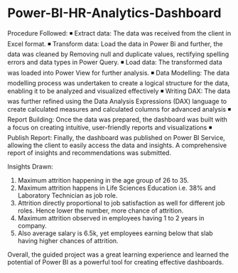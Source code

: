 # Power-BI-HR-Analytics-Dashboard 
Procedure Followed:
◾ Extract data: The data was received from the client in Excel format.
◾ Transform data: Load the data in Power Bi and further, the data was cleaned by Removing null and duplicate values, rectifying spelling errors and data types in Power Query.
◾ Load data: The transformed data was loaded into Power View for further analysis.
◾ Data Modelling: The data modelling process was undertaken to create a logical structure for the data, enabling it to be analyzed and visualized effectively
◾ Writing DAX: The data was further refined using the Data Analysis Expressions (DAX) language to create calculated measures and calculated columns for advanced analysis
◾ Report Building: Once the data was prepared, the dashboard was built with a focus on creating intuitive, user-friendly reports and visualizations
◾ Publish Report: Finally, the dashboard was published on Power BI Service, allowing the client to easily access the data and insights. A comprehensive report of insights and recommendations was submitted.

Insights Drawn:
1. Maximum attrition happening in the age group of 26 to 35.
2. Maximum attrition happens in Life Sciences Education i.e. 38% and Laboratory Technician as job role.
3. Attrition directly proportional to job satisfaction as well for different job roles. Hence lower the number, more chance of attrition.
4. Maximum attrition observed in employees having 1 to 2 years in company.
5. Also average salary is 6.5k, yet employees earning below that slab having higher chances of attrition.


Overall, the guided project was a great learning experience and learned the potential of Power BI as a powerful tool for creating effective dashboards.

